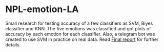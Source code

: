 # NPL-emotion-LA
Small research for testing accuracy of a few classifiers as SVM, Biyes classifier
and KNN. The five emotions was classified and got plots of accuracy by each emotion
for each classifier. Also, a telegram bot was created to use SVM in practice on real
data. Read [Final report](https://github.com/Ikonsty/NPL-emotion-LA/blob/main/Final_report.pdf) for further details.
